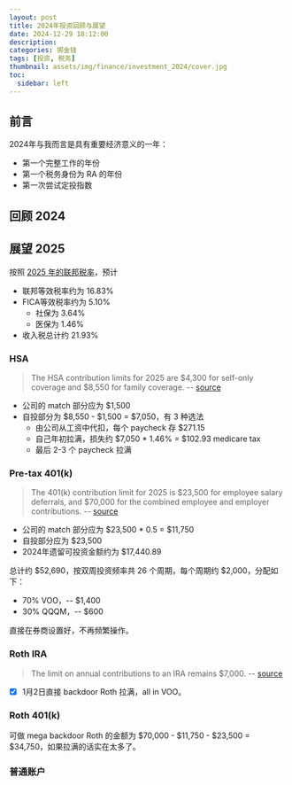 ```yaml
---
layout: post
title: 2024年投资回顾与展望
date: 2024-12-29 18:12:00
description: 
categories: 掷金钱
tags: [投资, 税务]
thumbnail: assets/img/finance/investment_2024/cover.jpg
toc:
  sidebar: left
---
```


## 前言

2024年与我而言是具有重要经济意义的一年：
- 第一个完整工作的年份
- 第一个税务身份为 RA 的年份
- 第一次尝试定投指数

## 回顾 2024


## 展望 2025
按照 [2025 年的联邦税率](https://www.irs.gov/newsroom/irs-releases-tax-inflation-adjustments-for-tax-year-2025)，预计
- 联邦等效税率约为 16.83%
- FICA等效税率约为 5.10%
  - 社保为 3.64%
  - 医保为 1.46%
- 收入税总计约 21.93%

### HSA
> The HSA contribution limits for 2025 are $4,300 for self-only coverage and $8,550 for family coverage.
> -- [source](https://www.fidelity.com/learning-center/smart-money/hsa-contribution-limits)

- 公司的 match 部分应为 $1,500
- 自投部分为 $8,550 - $1,500 = $7,050，有 3 种选法
  - 由公司从工资中代扣，每个 paycheck 存 $271.15
  - 自己年初拉满，损失约 $7,050 * 1.46% = $102.93 medicare tax
  - 最后 2-3 个 paycheck 拉满

### Pre-tax 401(k)
> The 401(k) contribution limit for 2025 is $23,500 for employee salary deferrals, and $70,000 for the combined employee and employer contributions.
> -- [source](https://www.fidelity.com/learning-center/smart-money/401k-contribution-limits#:~:text=401(k)%20contribution%20limits%20for%202025,%247%2C500%20in%20catch%2Dup%20contributions.)

- 公司的 match 部分应为 $23,500 * 0.5 = $11,750
- 自投部分应为 $23,500
- 2024年遗留可投资金额约为 $17,440.89

总计约 $52,690，按双周投资频率共 26 个周期，每个周期约 $2,000，分配如下：
- 70% VOO，-- $1,400
- 30% QQQM，-- $600 

直接在券商设置好，不再频繁操作。

### Roth IRA
> The limit on annual contributions to an IRA remains $7,000.
> -- [source](https://www.irs.gov/newsroom/401k-limit-increases-to-23500-for-2025-ira-limit-remains-7000)

- [x] 1月2日直接 backdoor Roth 拉满，all in VOO。

### Roth 401(k)
可做 mega backdoor Roth 的金额为 $70,000 - $11,750 - $23,500 = $34,750，如果拉满的话实在太多了。

### 普通账户